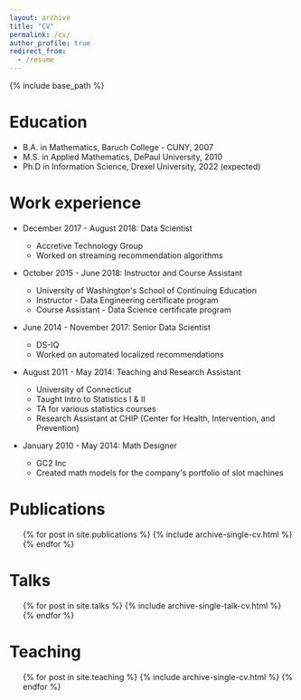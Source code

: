 ```yaml
---
layout: archive
title: "CV"
permalink: /cv/
author_profile: true
redirect_from:
  - /resume
---
```


{% include base_path %}

Education
======
* B.A. in Mathematics, Baruch College - CUNY, 2007
* M.S. in Applied Mathematics, DePaul University, 2010
* Ph.D in Information Science, Drexel University, 2022 (expected)

Work experience
======
* December 2017 - August 2018: Data Scientist
  * Accretive Technology Group
  * Worked on streaming recommendation algorithms
  

* October 2015 - June 2018: Instructor and Course Assistant
  * University of Washington's School of Continuing Education
  * Instructor - Data Engineering certificate program
  * Course Assistant - Data Science certificate program
  

* June 2014 - November 2017: Senior Data Scientist
  * DS-IQ
  * Worked on automated localized recommendations


* August 2011 - May 2014: Teaching and Research Assistant
  * University of Connecticut
  * Taught Intro to Statistics I & II
  * TA for various statistics courses
  * Research Assistant at CHIP (Center for Health, Intervention, and Prevention)


* January 2010 - May 2014: Math Designer
  * GC2 Inc
  * Created math models for the company's portfolio of slot machines
  


Publications
======
  <ul>{% for post in site.publications %}
    {% include archive-single-cv.html %}
  {% endfor %}</ul>
  
Talks
======
  <ul>{% for post in site.talks %}
    {% include archive-single-talk-cv.html %}
  {% endfor %}</ul>
  
Teaching
======
  <ul>{% for post in site.teaching %}
    {% include archive-single-cv.html %}
  {% endfor %}</ul>
  


